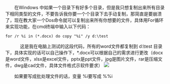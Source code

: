 　　在Windows 中如果一个目录下有好多个目录，但是我只想复制出来所有目录下相同类型的文件，不要告诉我你要一个个目录下去手动复制，那简直是要崩溃了，现在教大家一个Dos命令就可以复制出来所有你想要的文件，具体用For循环来实现功能，在cmd终端中输入以下代码：
```P4
for /r %i in (*.docx) do copy "%i" /y d:\test
```
　
　　这是我在电脑上测试的这段代码，所有的word文件都复制到 d:\test 目录下，具体实现的话可以自己操作下，*.docx可以根据自己的需求进行更改（docx是word文件，xlsx是excel文件，pptx是ppt文件，jpg是图片文件，rar是压缩文件，dwg是cad文件，具体文件格式示软件要求）
<img src = 'https://img2020.cnblogs.com/blog/2034475/202012/2034475-20201209113622989-543018163.png'>
　　

　　如果要写成批处理文件的话，变量 %i要写成 %%i
